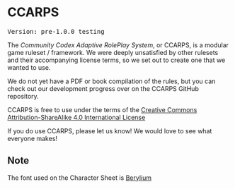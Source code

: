 # CCARPS
<pre>
Version: pre-1.0.0 testing
</pre>

The *Community Codex Adaptive RolePlay System*, or CCARPS, is a modular game ruleset / framework. We were deeply unsatisfied by other rulesets and their accompanying license terms, so we set out to create one that we wanted to use.

We do not yet have a PDF or book compilation of the rules, but you can check out our development progress over on the CCARPS GitHub repository.

CCARPS is free to use under the terms of the [Creative Commons Attribution-ShareAlike 4.0 International License](http://creativecommons.org/licenses/by-sa/4.0/)

If you do use CCARPS, please let us know! We would love to see what everyone makes!

## Note
The font used on the Character Sheet is [Berylium](http://www.fontsquirrel.com/fonts/Berylium)
